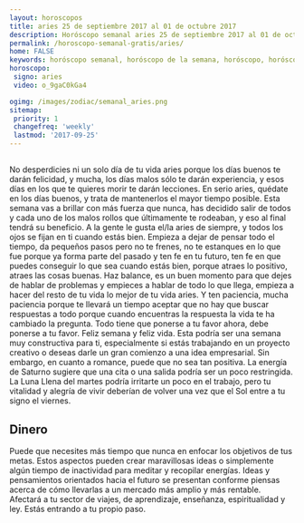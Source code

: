 ```yaml
---
layout: horoscopos
title: aries 25 de septiembre 2017 al 01 de octubre 2017 
description: Horóscopo semanal aries 25 de septiembre 2017 al 01 de octubre 2017. 
permalink: /horoscopo-semanal-gratis/aries/
home: FALSE
keywords: horóscopo semanal, horóscopo de la semana, horóscopo, horóscopo gratis,horóscopos, horóscopo esperanza gracia, horoscopos aries la semana, horóscopos gratis, Tarot, Astrologia, Zodíaco, aries, horoscopo gratis, semanal
horoscopo:
 signo: aries
 video: o_9gaC0kGa4

ogimg: /images/zodiac/semanal_aries.png
sitemap:
 priority: 1
 changefreq: 'weekly'
 lastmod: '2017-09-25'
---
```




## 

No desperdicies ni un solo día de tu vida aries porque los días buenos te darán felicidad, y mucha, los días malos sólo te darán experiencia, y esos días en los que te quieres morir te darán lecciones. En serio aries, quédate en los días buenos, y trata de mantenerlos el mayor tiempo posible. Esta semana vas a brillar con más fuerza que nunca, has decidido salir de todos y cada uno de los malos rollos que últimamente te rodeaban, y eso al final tendrá su beneficio. A la gente le gusta el/la aries de siempre, y todos los ojos se fijan en ti cuando estás bien. Empieza a dejar de pensar todo el tiempo, da pequeños pasos pero no te frenes, no te estanques en lo que fue porque ya forma parte del pasado y ten fe en tu futuro, ten fe en que puedes conseguir lo que sea cuando estás bien, porque atraes lo positivo, atraes las cosas buenas. Haz balance, es un buen momento para que dejes de hablar de problemas y empieces a hablar de todo lo que llega, empieza a hacer del resto de tu vida lo mejor de tu vida aries. Y ten paciencia, mucha paciencia porque te llevará un tiempo aceptar que no hay que buscar respuestas a todo porque cuando encuentras la respuesta la vida te ha cambiado la pregunta. Todo tiene que ponerse a tu favor ahora, debe ponerse a tu favor. Feliz semana y feliz vida.
Esta podría ser una semana muy constructiva para ti, especialmente si estás trabajando en un proyecto creativo o deseas darle un gran comienzo a una idea empresarial. Sin embargo, en cuanto a romance, puede que no sea tan positiva. La energía de Saturno sugiere que una cita o una salida podría ser un poco restringida. La Luna Llena del martes podría irritarte un poco en el trabajo, pero tu vitalidad y alegría de vivir deberían de volver una vez que el Sol entre a tu signo el viernes.

## Dinero

Puede que necesites más tiempo que nunca en enfocar los objetivos de tus metas. Estos aspectos pueden crear maravillosas ideas o simplemente algún tiempo de inactividad para meditar y recopilar energías. Ideas y pensamientos orientados hacia el futuro se presentan conforme piensas acerca de cómo llevarlas a un mercado más amplio y más rentable. Afectará a tu sector de viajes, de aprendizaje, enseñanza, espiritualidad y ley. Estás entrando a tu propio paso.